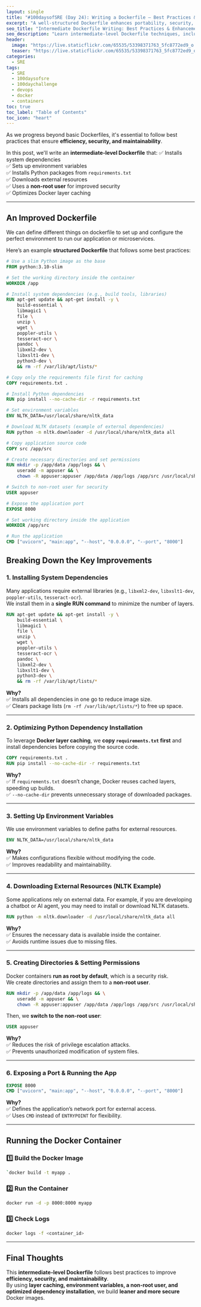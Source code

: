 ```yaml
---
layout: single
title: "#100daysofSRE (Day 24): Writing a Dockerfile – Best Practices & Enhancements"
excerpt: "A well-structured Dockerfile enhances portability, security, and performance. In this post, we explore intermediate-level Dockerfile techniques like installing system dependencies, setting up environment variables, handling Python dependencies, and improving security with non-root users."
seo_title: "Intermediate Dockerfile Writing: Best Practices & Enhancements"
seo_description: "Learn intermediate-level Dockerfile techniques, including installing system dependencies, setting up environment variables, using non-root users, and optimizing Python dependency installation for better performance."
header:
  image: "https://live.staticflickr.com/65535/53398371763_5fc8772ed9_o.png"
  teaser: "https://live.staticflickr.com/65535/53398371763_5fc8772ed9_o.png"
categories:
  - SRE
tags:
  - SRE
  - 100daysofsre
  - 100daychallenge
  - devops
  - docker
  - containers
toc: true
toc_label: "Table of Contents"
toc_icon: "heart"
---
```



As we progress beyond basic Dockerfiles, it's essential to follow best practices that ensure **efficiency, security, and maintainability**.  

In this post, we'll write an **intermediate-level Dockerfile** that:
✅ Installs system dependencies  
✅ Sets up environment variables  
✅ Installs Python packages from `requirements.txt`  
✅ Downloads external resources  
✅ Uses a **non-root user** for improved security  
✅ Optimizes Docker layer caching  

---

## An Improved Dockerfile
We can define different things on dockerfile to set up and configure the perfect environment to run our application or microservices.

Here’s an example **structured Dockerfile** that follows some best practices:

```dockerfile
# Use a slim Python image as the base
FROM python:3.10-slim

# Set the working directory inside the container
WORKDIR /app

# Install system dependencies (e.g., build tools, libraries)
RUN apt-get update && apt-get install -y \
    build-essential \
    libmagic1 \
    file \
    unzip \
    wget \
    poppler-utils \
    tesseract-ocr \
    pandoc \
    libxml2-dev \
    libxslt1-dev \
    python3-dev \
    && rm -rf /var/lib/apt/lists/*

# Copy only the requirements file first for caching
COPY requirements.txt .

# Install Python dependencies
RUN pip install --no-cache-dir -r requirements.txt

# Set environment variables
ENV NLTK_DATA=/usr/local/share/nltk_data

# Download NLTK datasets (example of external dependencies)
RUN python -m nltk.downloader -d /usr/local/share/nltk_data all

# Copy application source code
COPY src /app/src

# Create necessary directories and set permissions
RUN mkdir -p /app/data /app/logs && \
    useradd -m appuser && \
    chown -R appuser:appuser /app/data /app/logs /app/src /usr/local/share/nltk_data

# Switch to non-root user for security
USER appuser

# Expose the application port
EXPOSE 8000

# Set working directory inside the application
WORKDIR /app/src

# Run the application
CMD ["uvicorn", "main:app", "--host", "0.0.0.0", "--port", "8000"]
```

## Breaking Down the Key Improvements

### 1. Installing System Dependencies

Many applications require external libraries (e.g., `libxml2-dev`, `libxslt1-dev`, `poppler-utils`, `tesseract-ocr`).  
We install them in a **single RUN command** to minimize the number of layers.

```dockerfile
RUN apt-get update && apt-get install -y \
    build-essential \
    libmagic1 \
    file \
    unzip \
    wget \
    poppler-utils \
    tesseract-ocr \
    pandoc \
    libxml2-dev \
    libxslt1-dev \
    python3-dev \
    && rm -rf /var/lib/apt/lists/*
``` 

**Why?**  
✅ Installs all dependencies in one go to reduce image size.  
✅ Clears package lists (`rm -rf /var/lib/apt/lists/*`) to free up space.

----------

### 2. Optimizing Python Dependency Installation

To leverage **Docker layer caching**, we **copy `requirements.txt` first** and install dependencies before copying the source code.

```dockerfile
COPY requirements.txt .
RUN pip install --no-cache-dir -r requirements.txt
``` 

**Why?**  
✅ If `requirements.txt` doesn’t change, Docker reuses cached layers, speeding up builds.  
✅ `--no-cache-dir` prevents unnecessary storage of downloaded packages.

----------

### 3. Setting Up Environment Variables

We use environment variables to define paths for external resources.

```dockerfile
ENV NLTK_DATA=/usr/local/share/nltk_data
``` 

**Why?**  
✅ Makes configurations flexible without modifying the code.  
✅ Improves readability and maintainability.

----------

### 4. Downloading External Resources (NLTK Example)

Some applications rely on external data. For example, if you are developing a chatbot or AI agent, you may need to install or download NLTK datasets.

```dockerfile
RUN python -m nltk.downloader -d /usr/local/share/nltk_data all
``` 

**Why?**  
✅ Ensures the necessary data is available inside the container.  
✅ Avoids runtime issues due to missing files.

----------

### 5. Creating Directories & Setting Permissions

Docker containers **run as root by default**, which is a security risk.  
We create directories and assign them to a **non-root user**.

```dockerfile
RUN mkdir -p /app/data /app/logs && \
    useradd -m appuser && \
    chown -R appuser:appuser /app/data /app/logs /app/src /usr/local/share/nltk_data
``` 

Then, we **switch to the non-root user**:

```dockerfile
USER appuser
``` 

**Why?**  
✅ Reduces the risk of privilege escalation attacks.  
✅ Prevents unauthorized modification of system files.

----------

### 6. Exposing a Port & Running the App

```dockerfile
EXPOSE 8000
CMD ["uvicorn", "main:app", "--host", "0.0.0.0", "--port", "8000"]
``` 

**Why?**  
✅ Defines the application’s network port for external access.  
✅ Uses `CMD` instead of `ENTRYPOINT` for flexibility.

----------

## Running the Docker Container

### **1️⃣ Build the Docker Image**

```bash
`docker build -t myapp .
``` 

### **2️⃣ Run the Container**

```bash
docker run -d -p 8000:8000 myapp
``` 

### **3️⃣ Check Logs**

```bash
docker logs -f <container_id>
``` 

----------

## Final Thoughts

This **intermediate-level Dockerfile** follows best practices to improve **efficiency, security, and maintainability**.  
By using **layer caching, environment variables, a non-root user, and optimized dependency installation**, we build **leaner and more secure** Docker images.
<!--stackedit_data:
eyJoaXN0b3J5IjpbMTA2NzE4MTA2MV19
-->